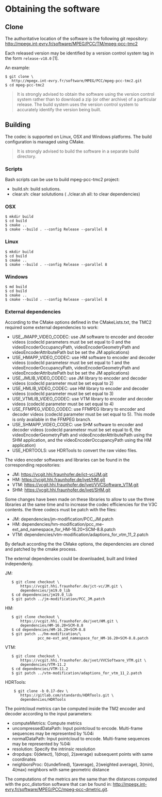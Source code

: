 Obtaining the software
======================

Clone
---------------
The authoritative location of the software is the following git
repository:
   <http://mpegx.int-evry.fr/software/MPEG/PCC/TM/mpeg-pcc-tmc2>

Each released version may be identified by a version control system tag in
the form `release-v18.0` [1].

An example:

```console 
$ git clone \
   http://mpegx.int-evry.fr/software/MPEG/PCC/mpeg-pcc-tmc2.git
$ cd mpeg-pcc-tmc2
```

> It is strongly advised to obtain the software using the version control
> system rather than to download a zip (or other archive) of a particular
> release.  The build system uses the version control system to accurately
> identify the version being built.

Building 
------- 

The codec is supported on Linux, OSX and Windows platforms.  The build
configuration is managed using CMake.

> It is strongly advised to build the software in a separate build directory.

### Scripts

Bash scripts can be use to build mpeg-pcc-tmc2 project: 
- build.sh: build solutions.  
- clear.sh: clear solututions ( ./clear.sh all: to clear dependencies)
   
### OSX

```console
$ mkdir build
$ cd build
$ cmake ..
$ cmake --build . --config Release --parallel 8 
```

### Linux

```console
$ mkdir build
$ cd build
$ cmake ..
$ cmake --build . --config Release --parallel 8 
```

### Windows

```console
$ md build
$ cd build
$ cmake ..
$ cmake --build . --config Release --parallel 8 
```

### External dependencies

According to the CMake options defined in the CMakeLists.txt, the TMC2 required some external dependencies to work: 

* USE_JMAPP_VIDEO_CODEC: use JM software to encoder and decoder videos (codecId parameters must be set equal to 0 and the videoEncoderOccupancyPath, videoEncoderGeometryPath and videoEncoderAttributePath but be set the JM applications)
* USE_HMAPP_VIDEO_CODEC: use HM software to encoder and decoder videos (codecId parametesr must be set equal to 1 and the videoEncoderOccupancyPath, videoEncoderGeometryPath and videoEncoderAttributePath but be set the JM applications)
* USE_JMLIB_VIDEO_CODEC: use JM library to encoder and decoder videos (codecId parameter must be set equal to 2)
* USE_HMLIB_VIDEO_CODEC: use HM library to encoder and decoder videos (codecId parameter must be set equal to 3)
* USE_VTMLIB_VIDEO_CODEC: use VTM library to encoder and decoder videos (codecId parameter must be set equal to 4)
* USE_FFMPEG_VIDEO_CODEC: use FFMPEG library to encoder and decoder videos (codecId parameter must be set equal to 5). This mode is only available in the FFMPEG branch. 
* USE_SHMAPP_VIDEO_CODEC: use SHM software to encoder and decoder videos (codecId parametesr must be set equal to 6, the videoEncoderGeometryPath and videoEncoderAttributePath using the SHM application, and the videoEncoderOccupancyPath using the HM application)
* USE_HDRTOOLS: use HDRTools to convert the raw video files.

The video encoder softwares and libraries can be found in the corresponding repositories: 

* JM: https://vcgit.hhi.fraunhofer.de/jct-vc/JM.git
* HM: https://vcgit.hhi.fraunhofer.de/jvet/HM.git
* VTM: https://vcgit.hhi.fraunhofer.de/jvet/VVCSoftware_VTM.git
* SHM: https://vcgit.hhi.fraunhofer.de/jvet/SHM.git

Some changes have been made on these libraries to allow to use the three libraries at the same time and to increase the codec efficiencies for the V3C contents. the three codecs must be patch with the files:

* JM: dependencies/jm-modification/PCC_JM.patch
* HM: dependencies/hm-modification/pcc_me-ext_and_namespace_for_HM-16.20+SCM-8.8.patch
* VTM: dependencies/vtm-modification/adaptions_for_vtm_11_2.patch

By default according the the CMake options, the dependencies are cloned and patched by the cmake process. 
 
The external dependencies could be downloaded, built and linked independenly.

JM: 
```console
   $ git clone checkout \
       https://vcgit.hhi.fraunhofer.de/jct-vc/JM.git \
       dependencies/jm19.0_lib
   $ cd dependencies/jm19.0_lib
   $ git patch ../jm-modification/PCC_JM.patch
``` 

HM: 
```console
   $ git clone checkout \
       https://vcgit.hhi.fraunhofer.de/jvet/HM.git \
       dependencies/HM-16.20+SCM-8.8
   $ cd dependencies/HM-16.20+SCM-8.8
   $ git patch ../hm-modification/\
               pcc_me-ext_and_namespace_for_HM-16.20+SCM-8.8.patch
```

VTM: 
```console
   $ git clone checkout \
       https://vcgit.hhi.fraunhofer.de/jvet/VVCSoftware_VTM.git \
       dependencies/VTM-11.2    
   $ cd dependencies/VTM-11.2
   $ git patch ../vtm-modification/adaptions_for_vtm_11_2.patch
``` 

HDRTools: 
```console
    $ git clone -b 0.17-dev \
       https://gitlab.com/standards/HDRTools.git \
       dependencies/HDRTools      
``` 

The pointcloud metrics can be computed inside the TM2 encoder and decoder according to the input parameters: 

* computeMetrics: Compute metrics
* uncompressedDataPath: Input pointcloud to encode. Multi-frame sequences may be represented by %04i
* normalDataPath:  Input pointcloud to encode. Multi-frame sequences may be represented by %04i
* resolution: Specify the intrinsic resolution
* dropdups: 0(detect), 1(drop), 2(average) subsequent points with same coordinates
* neighborsProc: 0(undefined), 1(average), 2(weighted average), 3(min), 4(max) neighbors with same geometric distance

The computations of the metrics are the same than the distances computed with the pcc_distortion software that can be found in: http://mpegx.int-evry.fr/software/MPEG/PCC/mpeg-pcc-dmetric.git.






